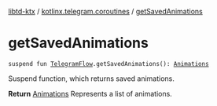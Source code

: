 [libtd-ktx](../index.md) / [kotlinx.telegram.coroutines](index.md) / [getSavedAnimations](./get-saved-animations.md)

# getSavedAnimations

`suspend fun `[`TelegramFlow`](../kotlinx.telegram.core/-telegram-flow/index.md)`.getSavedAnimations(): `[`Animations`](https://tdlibx.github.io/td/docs/org/drinkless/td/libcore/telegram/TdApi/Animations.html)

Suspend function, which returns saved animations.

**Return**
[Animations](https://tdlibx.github.io/td/docs/org/drinkless/td/libcore/telegram/TdApi/Animations.html) Represents a list of animations.

